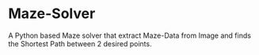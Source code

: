 # Maze-Solver
A Python based Maze solver that extract Maze-Data from Image and finds the Shortest Path between 2 desired points.
